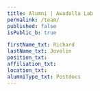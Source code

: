 ```yaml
---
title: Alumni | Awadalla Lab
permalink: /team/
published: false
isPublic_b: true

firstName_txt: Richard
lastName_txt: Jovelin 
position_txt: 
affiliation_txt:
location_txt:
alumniType_txt: Postdocs
---
```

